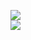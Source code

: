 [![](https://img.shields.io/badge/Made%20With-Github%20Spray-lightgrey.svg?style=for-the-badge&logo=github)](https://github.com/Annihil/github-spray#5220)  
[![](https://i.imgur.com/2DrTn0Z.gif)](https://github.com/Annihil/github-spray)